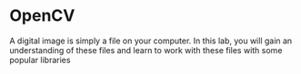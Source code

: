 # OpenCV
A digital image is simply a file on your computer. In this lab, you will gain an understanding  of these files and learn to work with these files with some popular libraries
